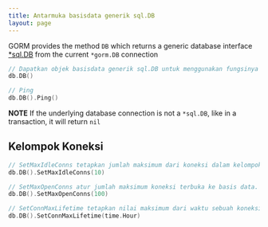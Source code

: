 ```yaml
---
title: Antarmuka basisdata generik sql.DB
layout: page
---
```


GORM provides the method `DB` which returns a generic database interface [*sql.DB](http://golang.org/pkg/database/sql/#DB) from the current `*gorm.DB` connection

```go
// Dapatkan objek basisdata generik sql.DB untuk menggunakan fungsinya
db.DB()

// Ping
db.DB().Ping()
```

**NOTE** If the underlying database connection is not a `*sql.DB`, like in a transaction, it will return `nil`

## Kelompok Koneksi

```go
// SetMaxIdleConns tetapkan jumlah maksimum dari koneksi dalam kelompok koneksi diam.
db.DB().SetMaxIdleConns(10)

// SetMaxOpenConns atur jumlah maksimum koneksi terbuka ke basis data.
db.DB().SetMaxOpenConns(100)

// SetConnMaxLifetime tetapkan nilai maksimum dari waktu sebuah koneksi mungkin digunakan kembali.
db.DB().SetConnMaxLifetime(time.Hour)
```